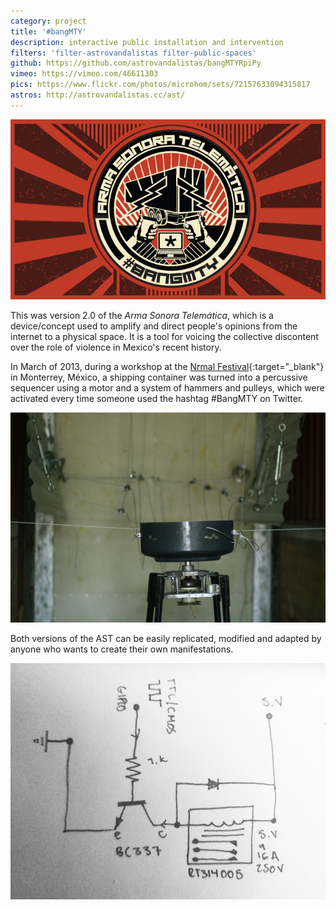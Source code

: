 ```yaml
---
category: project
title: '#bangMTY'
description: interactive public installation and intervention
filters: 'filter-astrovandalistas filter-public-spaces'
github: https://github.com/astrovandalistas/bangMTYRpiPy
vimeo: https://vimeo.com/46611303
pics: https://www.flickr.com/photos/microhom/sets/72157633094315817
astros: http://astrovandalistas.cc/ast/
---
```

![](/assets/projects/bangmty/logo700x400.jpg)

This was version 2.0 of the *Arma Sonora Telemática*, which is a device/concept used to amplify and direct people's opinions from the internet to a physical space. It is a tool for voicing the collective discontent over the role of violence in Mexico's recent history.

In March of 2013, during a workshop at the [Nrmal Festival](http://www.nrmal.net/){:target="_blank"} in Monterrey, México, a shipping container was turned into a percussive sequencer using a motor and a system of hammers and pulleys, which were activated every time someone used the hashtag #BangMTY on Twitter.

![](/assets/projects/bangmty/motor00.jpg)

Both versions of the AST can be easily replicated, modified and adapted by anyone who wants to create their own manifestations.

![](/assets/projects/bangmty/AST_relays.jpg)

